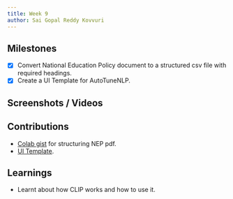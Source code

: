 ```yaml
---
title: Week 9
author: Sai Gopal Reddy Kovvuri 
---
```


## Milestones
- [x] Convert National Education Policy document to a structured csv file with required headings.
- [x] Create a UI Template for AutoTuneNLP.

## Screenshots / Videos 

## Contributions
- [Colab gist](https://colab.research.google.com/gist/ksgr5566/e58a9587de8aaa41bd5f2c5d86b7b4b8/json_to_csv.ipynb) for structuring NEP pdf.
- [UI Template](https://drive.google.com/file/d/1CnzMhyal6Oe4ax79UIL8dWuGA5un_dgQ/view?usp=sharing).

## Learnings
- Learnt about how CLIP works and how to use it. 